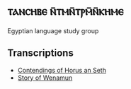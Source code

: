 # ⲧⲁⲛⲥⲏⲃⲉ ⲛ̄ⲧⲙⲛ̄ⲧⲣⲙ̄ⲛ̄ⲕⲏⲙⲉ

Egyptian language study group

## Transcriptions

- [Contendings of Horus an Seth](hr-st/hr-st.html)
- [Story of Wenamun](wenamun/)
